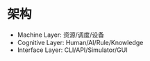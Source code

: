 # 架构
- Machine Layer: 资源/调度/设备
- Cognitive Layer: Human/AI/Rule/Knowledge
- Interface Layer: CLI/API/Simulator/GUI